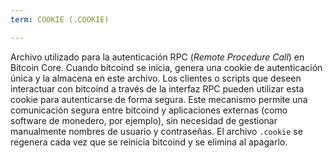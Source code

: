 ```yaml
---
term: COOKIE (.COOKIE)

---
```

Archivo utilizado para la autenticación RPC (*Remote Procedure Call*) en Bitcoin Core. Cuando bitcoind se inicia, genera una cookie de autenticación única y la almacena en este archivo. Los clientes o scripts que deseen interactuar con bitcoind a través de la interfaz RPC pueden utilizar esta cookie para autenticarse de forma segura. Este mecanismo permite una comunicación segura entre bitcoind y aplicaciones externas (como software de monedero, por ejemplo), sin necesidad de gestionar manualmente nombres de usuario y contraseñas. El archivo `.cookie` se regenera cada vez que se reinicia bitcoind y se elimina al apagarlo.